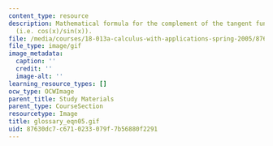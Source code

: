 ```yaml
---
content_type: resource
description: Mathematical formula for the complement of the tangent function or cotangent
  (i.e. cos(x)/sin(x)).
file: /media/courses/18-013a-calculus-with-applications-spring-2005/87630dc7c6710233079f7b56880f2291_glossary_eqn05.gif
file_type: image/gif
image_metadata:
  caption: ''
  credit: ''
  image-alt: ''
learning_resource_types: []
ocw_type: OCWImage
parent_title: Study Materials
parent_type: CourseSection
resourcetype: Image
title: glossary_eqn05.gif
uid: 87630dc7-c671-0233-079f-7b56880f2291
---
```

